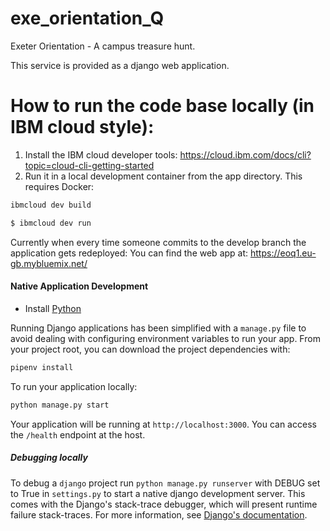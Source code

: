 # exe_orientation_Q
Exeter Orientation - A campus treasure hunt.

This service is provided as a django web application.

# How to run the code base locally (in IBM cloud style):
1. Install the IBM cloud developer tools:
	https://cloud.ibm.com/docs/cli?topic=cloud-cli-getting-started
2. Run it in a local development container from the app directory. This requires Docker:

```bash
ibmcloud dev build
```

```bash
$ ibmcloud dev run
```

Currently when every time someone commits to the develop branch the application gets redeployed:
You can find the web app at: https://eoq1.eu-gb.mybluemix.net/


#### Native Application Development

* Install [Python](https://www.python.org/downloads/)

Running Django applications has been simplified with a `manage.py` file to avoid dealing with configuring environment variables to run your app. From your project root, you can download the project dependencies with:

```bash
pipenv install
```

To run your application locally:

```bash
python manage.py start
```

Your application will be running at `http://localhost:3000`.  You can access the `/health` endpoint at the host.

##### Debugging locally
To debug a `django` project run `python manage.py runserver` with DEBUG set to True in `settings.py` to start a native django development server. This comes with the Django's stack-trace debugger, which will present runtime failure stack-traces. For more information, see [Django's documentation](https://docs.djangoproject.com/en/2.0/ref/settings/).
